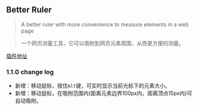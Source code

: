## Better Ruler
> A better ruler with more convenience to measure elements in a web page

> 一个网页测量工具，它可以吸附到网页元素周围，从而更方便的测量。

[插件地址](https://chrome.google.com/webstore/detail/better-ruler/ilcnadaaninblgbekoaihdhoiecaflie)

### 1.1.0 change log

- 新增：移动鼠标，按住`Alt`键，可实时显示当前光标下的元素大小。
- 新增：移动鼠标，在吸附范围内(距离元素边界100px内，距离顶点15px内)可自动吸附。

